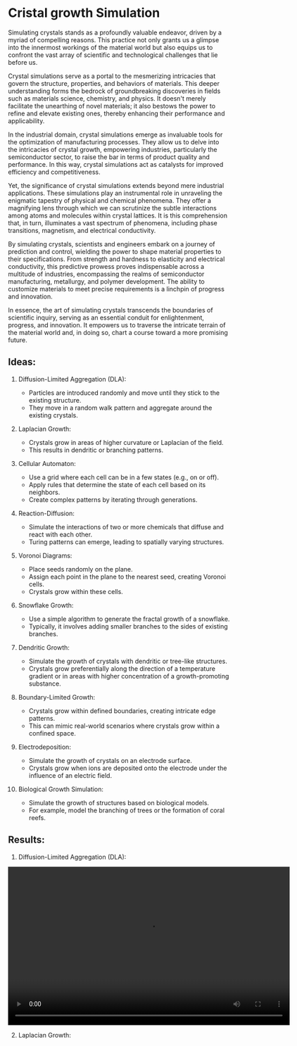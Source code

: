 # Cristal growth Simulation


Simulating crystals stands as a profoundly valuable endeavor, driven by a myriad of compelling reasons. This practice not only grants us a glimpse into the innermost workings of the material world but also equips us to confront the vast array of scientific and technological challenges that lie before us.

Crystal simulations serve as a portal to the mesmerizing intricacies that govern the structure, properties, and behaviors of materials. This deeper understanding forms the bedrock of groundbreaking discoveries in fields such as materials science, chemistry, and physics. It doesn't merely facilitate the unearthing of novel materials; it also bestows the power to refine and elevate existing ones, thereby enhancing their performance and applicability.

In the industrial domain, crystal simulations emerge as invaluable tools for the optimization of manufacturing processes. They allow us to delve into the intricacies of crystal growth, empowering industries, particularly the semiconductor sector, to raise the bar in terms of product quality and performance. In this way, crystal simulations act as catalysts for improved efficiency and competitiveness.

Yet, the significance of crystal simulations extends beyond mere industrial applications. These simulations play an instrumental role in unraveling the enigmatic tapestry of physical and chemical phenomena. They offer a magnifying lens through which we can scrutinize the subtle interactions among atoms and molecules within crystal lattices. It is this comprehension that, in turn, illuminates a vast spectrum of phenomena, including phase transitions, magnetism, and electrical conductivity.

By simulating crystals, scientists and engineers embark on a journey of prediction and control, wielding the power to shape material properties to their specifications. From strength and hardness to elasticity and electrical conductivity, this predictive prowess proves indispensable across a multitude of industries, encompassing the realms of semiconductor manufacturing, metallurgy, and polymer development. The ability to customize materials to meet precise requirements is a linchpin of progress and innovation.

In essence, the art of simulating crystals transcends the boundaries of scientific inquiry, serving as an essential conduit for enlightenment, progress, and innovation. It empowers us to traverse the intricate terrain of the material world and, in doing so, chart a course toward a more promising future.

## Ideas:

1. Diffusion-Limited Aggregation (DLA):
    - Particles are introduced randomly and move until they stick to the existing structure.
    - They move in a random walk pattern and aggregate around the existing crystals.

2. Laplacian Growth:

    - Crystals grow in areas of higher curvature or Laplacian of the field.
    - This results in dendritic or branching patterns.

3. Cellular Automaton:

    - Use a grid where each cell can be in a few states (e.g., on or off).
    - Apply rules that determine the state of each cell based on its neighbors.
    - Create complex patterns by iterating through generations.

4. Reaction-Diffusion:

    - Simulate the interactions of two or more chemicals that diffuse and react with each other.
    - Turing patterns can emerge, leading to spatially varying structures.

5. Voronoi Diagrams:

    - Place seeds randomly on the plane.
    - Assign each point in the plane to the nearest seed, creating Voronoi cells.
    - Crystals grow within these cells.

6. Snowflake Growth:

    - Use a simple algorithm to generate the fractal growth of a snowflake.
    - Typically, it involves adding smaller branches to the sides of existing branches.

7. Dendritic Growth:

    - Simulate the growth of crystals with dendritic or tree-like structures.
    - Crystals grow preferentially along the direction of a temperature gradient or in areas with higher concentration of a growth-promoting substance.

8. Boundary-Limited Growth:

    - Crystals grow within defined boundaries, creating intricate edge patterns.
    - This can mimic real-world scenarios where crystals grow within a confined space.

9. Electrodeposition:

    - Simulate the growth of crystals on an electrode surface.
    - Crystals grow when ions are deposited onto the electrode under the influence of an electric field.

10. Biological Growth Simulation:

    - Simulate the growth of structures based on biological models.
    - For example, model the branching of trees or the formation of coral reefs.

## Results:

1. Diffusion-Limited Aggregation (DLA):

<video width="640" height="360" controls>
    <source src="results/DLA_output_video.mp4" type="video/mp4">
    Your browser does not support the video tag.
</video>

2. Laplacian Growth:
